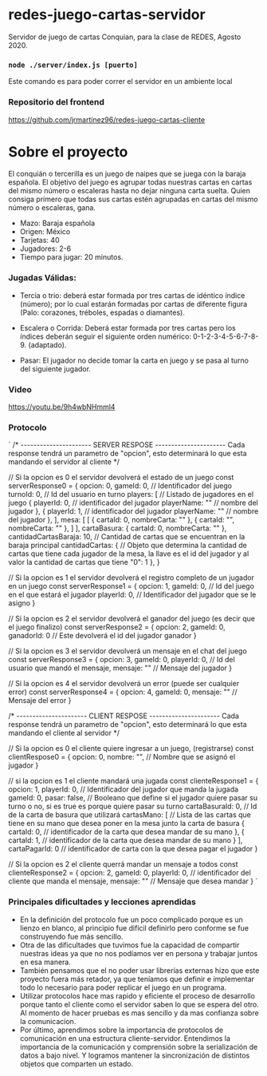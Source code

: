 # redes-juego-cartas-servidor
Servidor de juego de cartas Conquian, para la clase de REDES, Agosto 2020.


### `node ./server/index.js [puerto]`
Este comando es para poder correr el servidor en un ambiente local

### Repositorio del frontend
https://github.com/jrmartinez96/redes-juego-cartas-cliente

# Sobre el proyecto
El conquián o tercerilla es un juego de naipes que se juega con la baraja española. El objetivo del juego es agrupar todas nuestras cartas en cartas del mismo número o escaleras hasta no dejar ninguna carta suelta. Quien consiga primero que todas sus cartas estén agrupadas en cartas del mismo número o escaleras, gana.
- Mazo: Baraja española
- Origen: México
- Tarjetas: 40
- Jugadores: 2-6 
- Tiempo para jugar: 20 minutos.

### Jugadas Válidas:
- Tercia o trio: deberá estar formada por tres cartas de idéntico índice (número); por lo cual estarán formadas por cartas de diferente figura (Palo: corazones, tréboles, espadas o diamantes).

- Escalera o Corrida: Deberá estar formada por tres cartas pero los índices deberán seguir el siguiente orden numérico: 0-1-2-3-4-5-6-7-8-9.  (adaptado).

- Pasar: El jugador no decide tomar la carta en juego y se pasa al turno del siguiente jugador.


### Video
https://youtu.be/9h4wbNHmml4


### Protocolo
`
/*
---------------------- SERVER RESPOSE ----------------------
Cada response tendrá un parametro de "opcion", esto determinará lo que esta mandando el servidor al cliente
*/

// Si la opcion es 0 el servidor devolverá el estado de un juego
const serverResponse0 = {
    opcion: 0,
    gameId: 0, // Identificador del juego
    turnoId: 0, // Id del usuario en turno
    players: [ // Listado de jugadores en el juego
        {
            playerId: 0, // identificador del jugador
            playerName: "" // nombre del jugador
        },
        {
            playerId: 1, // identificador del jugador
            playerName: "" // nombre del jugador
        },
    ],
    mesa: [
        [
            {
                cartaId: 0,
                nombreCarta: ""
            },
            {
                cartaId: "",
                nombreCarta: ""
            },
        ]
    ],
    cartaBasura: {
        cartaId: 0,
        nombreCarta: ""
    },
    cantidadCartasBaraja: 10, // Cantidad de cartas que se encuentran en la baraja principal
    cantidadCartas: { // Objeto que determina la cantidad de cartas que tiene cada jugador de la mesa, la llave es el id del jugador y al valor la cantidad de cartas que tiene
        "0": 1
    },
}


// Si la opcion es 1 el servidor devolverá el registro completo de un jugador en un juego
const serverResponse1 = {
    opcion: 1,
    gameId: 0, // Id del juego en el que estará el jugador
    playerId: 0, // Identificador del jugador que se le asigno
}


// Si la opcion es 2 el servidor devolverá el ganador del juego (es decir que el juego finalizo)
const serverResponse2 = {
    opcion: 2,
    gameId: 0,
    ganadorId: 0 // Este devolverá el id del jugador ganador
}


// Si la opcion es 3 el servidor devolverá un mensaje en el chat del juego
const serverResponse3 = {
    opcion: 3,
    gameId: 0,
    playerId: 0, // Id del usuario que mandó el mensaje,
    mensaje: "" // Mensaje del jugador
}


// Si la opcion es 4 el servidor devolverá un error (puede ser cualquier error)
const serverResponse4 = {
    opcion: 4,
    gameId: 0,
    mensaje: "" // Mensaje del error
}








/*
---------------------- CLIENT RESPOSE ----------------------
Cada response tendrá un parametro de "opcion", esto determinará lo que esta mandando el cliente al servidor
*/

// Si la opcion es 0 el cliente quiere ingresar a un juego, (registrarse)
const clientRespose0 = {
    opcion: 0,
    nombre: "", // Nombre que se asignó el jugador
}


// si la opcion es 1 el cliente mandará una jugada
const clienteResponse1 = {
    opcion: 1,
    playerId: 0, // Identificador del jugador que manda la jugada
    gameId: 0,
    pasar: false, // Booleano que define si el jugador quiere pasar su turno o no, si es true es porque quiere pasar su turno
    cartaBasuraId: 0, // Id de la carta de basura que utilizará
    cartasMano: [ // Lista de las cartas que tiene en su mano que desea poner en la mesa junto la carta de basura
        {
            cartaId: 0, // identificador de la carta que desea mandar de su mano
        },
        {
            cartaId: 1, // identificador de la carta que desea mandar de su mano
        }
    ],
    cartaPagarId: 0 // identificador de carta con la que desea pagar el jugador
}


// Si la opcion es 2 el cliente querrá mandar un mensaje a todos
const clienteResponse2 = {
    opcion: 2,
    gameId: 0,
    playerId: 0, // identificador del cliente que manda el mensaje,
    mensaje: "" // Mensaje que desea mandar
}
`

### Principales dificultades y lecciones aprendidas
- En la definición del protocolo fue un poco complicado porque es un lienzo en blanco, al principio fue difícil definirlo pero conforme se fue construyendo fue más sencillo.
- Otra de las dificultades que tuvimos fue la capacidad de compartir nuestras ideas ya que no nos podíamos ver en persona y trabajar juntos en esa manera.
- También pensamos que el no poder usar librerías externas hizo que este proyecto fuera más retador, ya que teníamos que definir e implementar todo lo necesario para poder replicar el juego en un programa.
- Utilizar protocolos hace mas rapido y eficiente el proceso de desarrollo porque tanto el cliente como el servidor saben lo que se espera del otro. Al momento de hacer pruebas es mas sencillo y da mas confianza sobre la comunicacion.
- Por último, aprendimos sobre la importancia de protocolos de comunicación en una estructura cliente-servidor. Entendimos la importancia de la comunicación y comprensión sobre la serialización de datos a bajo nivel. Y logramos mantener la sincronización de distintos objetos que comparten un estado.
